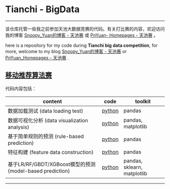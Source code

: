 # Tianchi - BigData #
-----

该仓库托管一些我之前参加天池大数据竞赛的代码。有关打比赛的内容，欢迎访问我的博客 [Snoopy_Yuan的博客 - 天池赛](http://blog.csdn.net/Snoopy_Yuan/article/category/6924508) 或 [PnYuan- Homepages - 天池赛](https://pnyuan.github.io/blog/categories/%E5%A4%A9%E6%B1%A0%E5%A4%A7%E6%95%B0%E6%8D%AE%E7%AB%9E%E8%B5%9B/) 。

here is a repository for my code during **Tianchi big data competition**, for more, welcome to my blog [Snoopy_Yuan的博客 - 天池赛](http://blog.csdn.net/Snoopy_Yuan/article/category/6924508)  or [PnYuan_Homepages - 天池赛](https://pnyuan.github.io/blog/categories/%E5%A4%A9%E6%B1%A0%E5%A4%A7%E6%95%B0%E6%8D%AE%E7%AB%9E%E8%B5%9B/) .

## [移动推荐算法赛](https://tianchi.aliyun.com/getStart/introduction.htm?spm=5176.100066.333.1.jRXOx1&raceId=231522) ##

代码内容包括：

|content|code|toolkit|
|-------|----|-------|
|数据加载测试 (data loading test)|[python](./Mobile_Recommendation/data_preanalysis/time_test_of_data_loading.py)|pandas|
|数据可视化分析 (data visualization analysis)|[python](./Mobile_Recommendation/data_preanalysis/data_analysis.py)|pandas, matplotlib|
|基于简单规则的预测 (rule-based prediction)|[python](./Mobile_Recommendation/rule_based/rule_example.py)|pandas|
|特征构建 (feature data construction)|[python](./Mobile_Recommendation/feature_construct/)|pandas|
|基于LR/RF/GBDT/XGBoost模型的预测 (model-based prediction)|[python](./Mobile_Recommendation/model_based/)|pandas, sklearn, matplotlib|

-----

